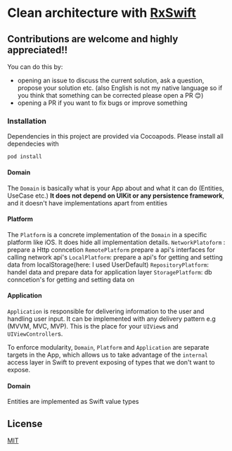 # Clean architecture with [RxSwift](https://github.com/ReactiveX/RxSwift)

## Contributions are welcome and highly appreciated!!
You can do this by:

- opening an issue to discuss the current solution, ask a question, propose your solution etc. (also English is not my native language so if you think that something can be corrected please open a PR 😊)
- opening a PR if you want to fix bugs or improve something

### Installation

Dependencies in this project are provided via Cocoapods. Please install all dependecies with

`
pod install
`

#### Domain 


The `Domain` is basically what is your App about and what it can do (Entities, UseCase etc.) **It does not depend on UIKit or any persistence framework**, and it doesn't have implementations apart from entities

#### Platform

The `Platform` is a concrete implementation of the `Domain` in a specific platform like iOS. It does hide all implementation details.
`NetworkPlatoform` : prepare a Http conncetion
`RemotePlatform` prepare a api's interfaces for calling network api's
`LocalPlatform`: prepare a api's for getting and setting data from localStorage(here: I used UserDefault)
`RepositoryPlatform`: handel data and prepare data for application layer
`StoragePlatform`: db conncetion's for getting and setting data on 


#### Application
`Application` is responsible for delivering information to the user and handling user input. It can be implemented with any delivery pattern e.g (MVVM, MVC, MVP). This is the place for your `UIView`s and `UIViewController`s. 

To enforce modularity, `Domain`, `Platform` and `Application` are separate targets in the App, which allows us to take advantage of the `internal` access layer in Swift to prevent exposing of types that we don't want to expose.

#### Domain

Entities are implemented as Swift value types



## License
[MIT](https://choosealicense.com/licenses/mit/)
